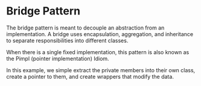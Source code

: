 # Bridge Pattern

The bridge pattern is meant to decouple an abstraction from an implementation.
A bridge uses encapsulation, aggregation, and inheritance to separate responsibilities
into different classes.

When there is a single fixed implementation, this pattern is also known as the
Pimpl (pointer implementation) Idiom.

In this example, we simple extract the private members into their own class, create a
pointer to them, and create wrappers that modify the data.
